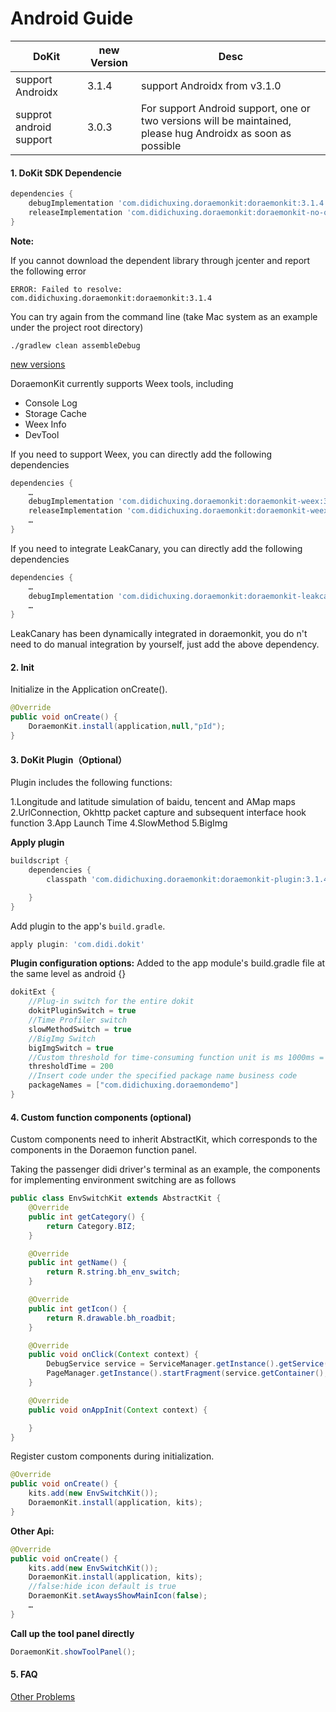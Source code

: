 # Android Guide

|DoKit|new Version|Desc|
|-    |-      |-  |
|support Androidx|3.1.4|support Androidx from v3.1.0|
|supprot android support|3.0.3|For support Android support, one or two versions will be maintained, please hug Androidx as soon as possible|


#### 1. DoKit SDK Dependencie

```groovy
dependencies {
    debugImplementation 'com.didichuxing.doraemonkit:doraemonkit:3.1.4'
    releaseImplementation 'com.didichuxing.doraemonkit:doraemonkit-no-op:3.1.4'
}
```


**Note:**

If you cannot download the dependent library through jcenter and report the following error

```
ERROR: Failed to resolve: com.didichuxing.doraemonkit:doraemonkit:3.1.4
```

You can try again from the command line (take Mac system as an example under the project root directory)

```
./gradlew clean assembleDebug
```


[new versions](https://github.com/didi/DoraemonKit/blob/master/Doc/android-ReleaseNotes.md)



DoraemonKit currently supports Weex tools, including

* Console Log
* Storage Cache
* Weex Info
* DevTool

If you need to support Weex, you can directly add the following dependencies

```groovy
dependencies {
    …
    debugImplementation 'com.didichuxing.doraemonkit:doraemonkit-weex:3.1.4'
    releaseImplementation 'com.didichuxing.doraemonkit:doraemonkit-weex-no-op:3.1.4'
    …
}
```

If you need to integrate LeakCanary, you can directly add the following dependencies

```groovy
dependencies {
    …
    debugImplementation 'com.didichuxing.doraemonkit:doraemonkit-leakcanary:3.1.4'
    …
}
```
LeakCanary has been dynamically integrated in doraemonkit, you do n't need to do manual integration by yourself, just add the above dependency.


#### 2. Init

Initialize in the Application onCreate().

```Java
@Override
public void onCreate() {
    DoraemonKit.install(application,null,"pId");
}
```

#### 3. DoKit Plugin（Optional）
Plugin includes the following functions:

1.Longitude and latitude simulation of baidu, tencent and AMap maps
2.UrlConnection, Okhttp packet capture and subsequent interface hook function
3.App Launch Time
4.SlowMethod
5.BigImg

**Apply plugin**

```groovy
buildscript {
    dependencies {
        classpath 'com.didichuxing.doraemonkit:doraemonkit-plugin:3.1.4'

    }
}
```

Add plugin to the app's `build.gradle`.

```groovy
apply plugin: 'com.didi.dokit'
```

**Plugin configuration options:**
Added to the app module's build.gradle file at the same level as android {}
```groovy
dokitExt {
    //Plug-in switch for the entire dokit
    dokitPluginSwitch = true
    //Time Profiler switch
    slowMethodSwitch = true
    //BigImg Switch
    bigImgSwitch = true
    //Custom threshold for time-consuming function unit is ms 1000ms = 1s
    thresholdTime = 200
    //Insert code under the specified package name business code
    packageNames = ["com.didichuxing.doraemondemo"]
}
```



#### 4. Custom function components (optional)

Custom components need to inherit AbstractKit, which corresponds to the components in the Doraemon function panel.

Taking the passenger didi driver's terminal as an example, the components for implementing environment switching are as follows

```Java
public class EnvSwitchKit extends AbstractKit {
    @Override
    public int getCategory() {
        return Category.BIZ;
    }

    @Override
    public int getName() {
        return R.string.bh_env_switch;
    }

    @Override
    public int getIcon() {
        return R.drawable.bh_roadbit;
    }

    @Override
    public void onClick(Context context) {
        DebugService service = ServiceManager.getInstance().getService(context, DebugService.class);
        PageManager.getInstance().startFragment(service.getContainer(), EnvSwitchFragment.class);
    }

    @Override
    public void onAppInit(Context context) {

    }
}
```

Register custom components during initialization.

```Java
@Override
public void onCreate() {
    kits.add(new EnvSwitchKit());
    DoraemonKit.install(application, kits);
}
```

**Other Api:**

```Java
@Override
public void onCreate() {
    kits.add(new EnvSwitchKit());
    DoraemonKit.install(application, kits);
    //false:hide icon default is true
    DoraemonKit.setAwaysShowMainIcon(false);
    …
}
```

**Call up the tool panel directly**

```Java
DoraemonKit.showToolPanel();
```

#### 5. FAQ

[Other Problems](SDKProblems.md)